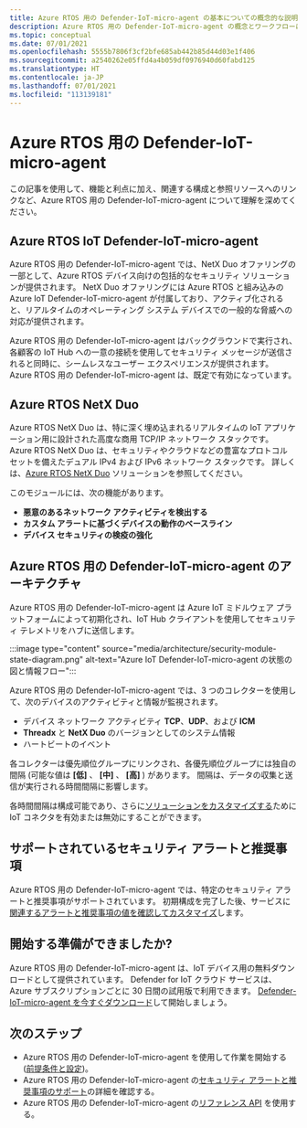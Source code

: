 ```yaml
---
title: Azure RTOS 用の Defender-IoT-micro-agent の基本についての概念的な説明
description: Azure RTOS 用の Defender-IoT-micro-agent の概念とワークフローについての基本を説明します。
ms.topic: conceptual
ms.date: 07/01/2021
ms.openlocfilehash: 5555b7806f3cf2bfe685ab442b85d44d03e1f406
ms.sourcegitcommit: a2540262e05ffd4a4b059df0976940d60fabd125
ms.translationtype: HT
ms.contentlocale: ja-JP
ms.lasthandoff: 07/01/2021
ms.locfileid: "113139181"
---
```

# <a name="defender-iot-micro-agent-for-azure-rtos"></a>Azure RTOS 用の Defender-IoT-micro-agent

この記事を使用して、機能と利点に加え、関連する構成と参照リソースへのリンクなど、Azure RTOS 用の Defender-IoT-micro-agent について理解を深めてください。 

## <a name="azure-rtos-iot-defender-iot-micro-agent"></a>Azure RTOS IoT Defender-IoT-micro-agent

Azure RTOS 用の Defender-IoT-micro-agent では、NetX Duo オファリングの一部として、Azure RTOS デバイス向けの包括的なセキュリティ ソリューションが提供されます。 NetX Duo オファリングには Azure RTOS と組み込みの Azure IoT Defender-IoT-micro-agent が付属しており、アクティブ化されると、リアルタイムのオペレーティング システム デバイスでの一般的な脅威への対応が提供されます。

Azure RTOS 用の Defender-IoT-micro-agent はバックグラウンドで実行され、各顧客の IoT Hub への一意の接続を使用してセキュリティ メッセージが送信されると同時に、シームレスなユーザー エクスペリエンスが提供されます。 Azure RTOS 用の Defender-IoT-micro-agent は、既定で有効になっています。  

## <a name="azure-rtos-netx-duo"></a>Azure RTOS NetX Duo

Azure RTOS NetX Duo は、特に深く埋め込まれるリアルタイムの IoT アプリケーション用に設計された高度な商用 TCP/IP ネットワーク スタックです。 Azure RTOS NetX Duo は、セキュリティやクラウドなどの豊富なプロトコル セットを備えたデュアル IPv4 および IPv6 ネットワーク スタックです。 詳しくは、[Azure RTOS NetX Duo](/azure/rtos/netx-duo/) ソリューションを参照してください。

このモジュールには、次の機能があります。

- **悪意のあるネットワーク アクティビティを検出する**
- **カスタム アラートに基づくデバイスの動作のベースライン**
- **デバイス セキュリティの検疫の強化**

## <a name="defender-iot-micro-agent-for-azure-rtos-architecture"></a>Azure RTOS 用の Defender-IoT-micro-agent のアーキテクチャ

Azure RTOS 用の Defender-IoT-micro-agent は Azure IoT ミドルウェア プラットフォームによって初期化され、IoT Hub クライアントを使用してセキュリティ テレメトリをハブに送信します。

:::image type="content" source="media/architecture/security-module-state-diagram.png" alt-text="Azure IoT Defender-IoT-micro-agent の状態の図と情報フロー":::

Azure RTOS 用の Defender-IoT-micro-agent では、3 つのコレクターを使用して、次のデバイスのアクティビティと情報が監視されます。
- デバイス ネットワーク アクティビティ **TCP**、**UDP**、および **ICM**
- **Threadx** と **NetX Duo** のバージョンとしてのシステム情報
- ハートビートのイベント

各コレクターは優先順位グループにリンクされ、各優先順位グループには独自の間隔 (可能な値は **[低]** 、 **[中]** 、 **[高]** ) があります。 間隔は、データの収集と送信が実行される時間間隔に影響します。

各時間間隔は構成可能であり、さらに[ソリューションをカスタマイズする](how-to-azure-rtos-security-module.md)ために IoT コネクタを有効または無効にすることができます。 

## <a name="supported-security-alerts-and-recommendations"></a>サポートされているセキュリティ アラートと推奨事項

Azure RTOS 用の Defender-IoT-micro-agent では、特定のセキュリティ アラートと推奨事項がサポートされています。 初期構成を完了した後、サービスに[関連するアラートと推奨事項の値を確認してカスタマイズ](concept-rtos-security-alerts-recommendations.md)します。

## <a name="ready-to-begin"></a>開始する準備ができましたか?

Azure RTOS 用の Defender-IoT-micro-agent は、IoT デバイス用の無料ダウンロードとして提供されています。 Defender for IoT クラウド サービスは、Azure サブスクリプションごとに 30 日間の試用版で利用できます。 [Defender-IoT-micro-agent を今すぐダウンロード](https://github.com/azure-rtos/azure-iot-preview/releases)して開始しましょう。 

## <a name="next-steps"></a>次のステップ

- Azure RTOS 用の Defender-IoT-micro-agent を使用して作業を開始する ([前提条件と設定](quickstart-azure-rtos-security-module.md))。
- Azure RTOS 用の Defender-IoT-micro-agent の[セキュリティ アラートと推奨事項のサポート](concept-rtos-security-alerts-recommendations.md)の詳細を確認する。 
- Azure RTOS 用の Defender-IoT-micro-agent の[リファレンス API](azure-rtos-security-module-api.md) を使用する。